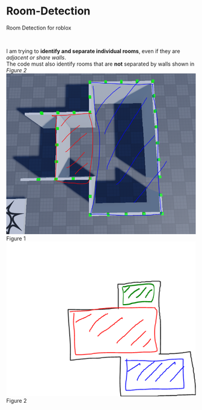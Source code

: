 # Room-Detection
Room Detection for roblox <br>

<br>

I am trying to **identify and separate individual rooms**, even if they are *adjacent or share walls*. <br>
The code must also identify rooms that are **not** separated by walls shown in *Figure 2* <br>
![alt text](image.png)<br>
Figure 1 <br>
![alt text](image-1.png)<br>
Figure 2
